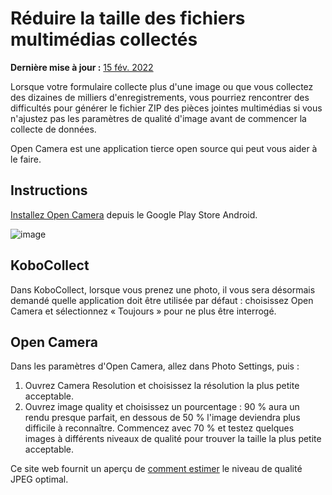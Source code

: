 # Réduire la taille des fichiers multimédias collectés
**Dernière mise à jour :** <a href="https://github.com/kobotoolbox/docs/blob/511ea4cb3c698a4b45e7c2b4efd1af4e356e811f/source/lower_file_size.md" class="reference">15 fév. 2022</a>

Lorsque votre formulaire collecte plus d'une image ou que vous collectez des dizaines de milliers d'enregistrements, vous pourriez rencontrer des difficultés pour générer le fichier ZIP des pièces jointes multimédias si vous n'ajustez pas les paramètres de qualité d'image avant de commencer la collecte de données.

Open Camera est une application tierce open source qui peut vous aider à le faire.

## Instructions

[Installez Open Camera](https://play.google.com/store/apps/details?id=net.sourceforge.opencamera&hl=en_US)
depuis le Google Play Store Android.

![image](/images/lower_file_size/open_cam.png)

## KoboCollect

Dans KoboCollect, lorsque vous prenez une photo, il vous sera désormais demandé quelle application doit être utilisée par défaut : choisissez Open Camera et sélectionnez « Toujours » pour ne plus être interrogé.

## Open Camera

Dans les paramètres d'Open Camera, allez dans Photo Settings, puis :

1. Ouvrez Camera Resolution et choisissez la résolution la plus petite acceptable.
2. Ouvrez image quality et choisissez un pourcentage : 90 % aura un rendu presque parfait, en dessous de 50 % l'image deviendra plus difficile à reconnaître. Commencez avec 70 % et testez quelques images à différents niveaux de qualité pour trouver la taille la plus petite acceptable.

Ce site web fournit un aperçu de
[comment estimer](http://fotoforensics.com/tutorial-estq.php) le niveau de qualité JPEG optimal.